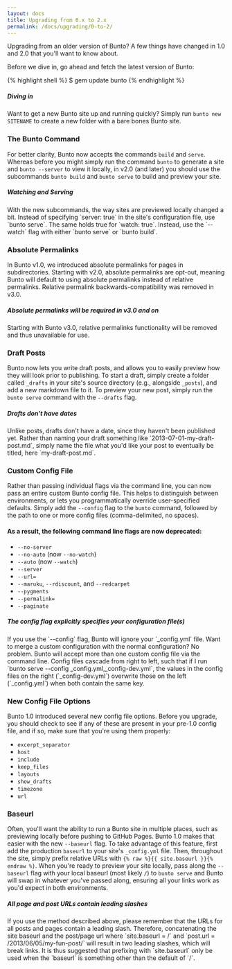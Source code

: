 ```yaml
---
layout: docs
title: Upgrading from 0.x to 2.x
permalink: /docs/upgrading/0-to-2/
---
```


Upgrading from an older version of Bunto? A few things have changed in 1.0
and 2.0 that you'll want to know about.

Before we dive in, go ahead and fetch the latest version of Bunto:

{% highlight shell %}
$ gem update bunto
{% endhighlight %}

<div class="note feature">
  <h5 markdown="1">Diving in</h5>
  <p markdown="1">Want to get a new Bunto site up and running quickly? Simply
   run <code>bunto new SITENAME</code> to create a new folder with a bare bones
   Bunto site.</p>
</div>

### The Bunto Command

For better clarity, Bunto now accepts the commands `build` and `serve`.
Whereas before you might simply run the command `bunto` to generate a site
and `bunto --server` to view it locally, in v2.0 (and later) you should
use the subcommands `bunto build` and `bunto serve` to build and preview
your site.

<div class="note info">
  <h5>Watching and Serving</h5>
  <p markdown="1">With the new subcommands, the way sites are previewed locally
   changed a bit. Instead of specifying `server: true` in the site's
   configuration file, use `bunto serve`. The same holds true for
   `watch: true`. Instead, use the `--watch` flag with either `bunto serve`
    or `bunto build`.</p>
</div>

### Absolute Permalinks

In Bunto v1.0, we introduced absolute permalinks for pages in
subdirectories. Starting with v2.0, absolute permalinks are opt-out,
meaning Bunto will default to using absolute permalinks instead of
relative permalinks. Relative permalink backwards-compatibility was removed in v3.0.

<div class="note warning" id="absolute-permalinks-warning">
  <h5 markdown="1">Absolute permalinks will be required in v3.0 and on</h5>
  <p markdown="1">
    Starting with Bunto v3.0, relative permalinks functionality will be removed and thus unavailable for use.
  </p>
</div>

### Draft Posts

Bunto now lets you write draft posts, and allows you to easily preview how
they will look prior to publishing. To start a draft, simply create a folder
called `_drafts` in your site's source directory (e.g., alongside `_posts`),
and add a new markdown file to it. To preview your new post, simply run the
`bunto serve` command with the `--drafts` flag.

<div class="note info">
  <h5 markdown="1">Drafts don't have dates</h5>
  <p markdown="1">
    Unlike posts, drafts don't have a date, since they haven't
    been published yet. Rather than naming your draft something like
    `2013-07-01-my-draft-post.md`, simply name the file what you'd like your
    post to eventually be titled, here `my-draft-post.md`.</p>
</div>

### Custom Config File

Rather than passing individual flags via the command line, you can now pass
an entire custom Bunto config file. This helps to distinguish between
environments, or lets you programmatically override user-specified
defaults. Simply add the `--config` flag to the `bunto` command, followed
by the path to one or more config files (comma-delimited, no spaces).

#### As a result, the following command line flags are now deprecated:

* `--no-server`
* `--no-auto` (now `--no-watch`)
* `--auto` (now `--watch`)
* `--server`
* `--url=`
* `--maruku`, `--rdiscount`, and `--redcarpet`
* `--pygments`
* `--permalink=`
* `--paginate`

<div class="note info">
  <h5>The config flag explicitly specifies your configuration file(s)</h5>
  <p markdown="1">If you use the `--config` flag, Bunto will ignore your
    `_config.yml` file. Want to merge a custom configuration with the normal
    configuration? No problem. Bunto will accept more than one custom config
    file via the command line. Config files cascade from right to left, such
    that if I run `bunto serve --config _config.yml,_config-dev.yml`,
    the values in the config files on the right (`_config-dev.yml`) overwrite
    those on the left (`_config.yml`) when both contain the same key.</p>
</div>

### New Config File Options

Bunto 1.0 introduced several new config file options. Before you upgrade,
you should check to see if any of these are present in your pre-1.0 config
file, and if so, make sure that you're using them properly:

* `excerpt_separator`
* `host`
* `include`
* `keep_files`
* `layouts`
* `show_drafts`
* `timezone`
* `url`

### Baseurl

Often, you'll want the ability to run a Bunto site in multiple places,
such as previewing locally before pushing to GitHub Pages. Bunto 1.0 makes
that easier with the new `--baseurl` flag. To take advantage of this
feature, first add the production `baseurl` to your site's `_config.yml`
file. Then, throughout the site, simply prefix relative URLs
with `{% raw %}{{ site.baseurl }}{% endraw %}`.
When you're ready to preview your site locally, pass along the `--baseurl`
flag with your local baseurl (most likely `/`) to `bunto serve` and Bunto
will swap in whatever you've passed along, ensuring all your links work as
you'd expect in both environments.


<div class="note warning">
  <h5 markdown="1">All page and post URLs contain leading slashes</h5>
  <p markdown="1">If you use the method described above, please remember
  that the URLs for all posts and pages contain a leading slash. Therefore,
  concatenating the site baseurl and the post/page url where
  `site.baseurl = /` and `post.url = /2013/06/05/my-fun-post/` will
  result in two leading slashes, which will break links. It is thus
  suggested that prefixing with `site.baseurl` only be used when the
  `baseurl` is something other than the default of `/`.</p>
</div>
